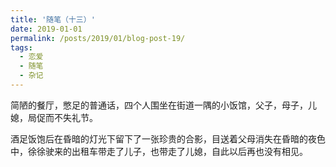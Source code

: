 ```yaml
---
title: '随笔（十三）'
date: 2019-01-01
permalink: /posts/2019/01/blog-post-19/
tags:
  - 恋爱
  - 随笔
  - 杂记
---
```


简陋的餐厅，憋足的普通话，四个人围坐在街道一隅的小饭馆，父子，母子，儿媳，局促而不失礼节。

酒足饭饱后在昏暗的灯光下留下了一张珍贵的合影，目送着父母消失在昏暗的夜色中，徐徐驶来的出租车带走了儿子，也带走了儿媳，自此以后再也没有相见。
